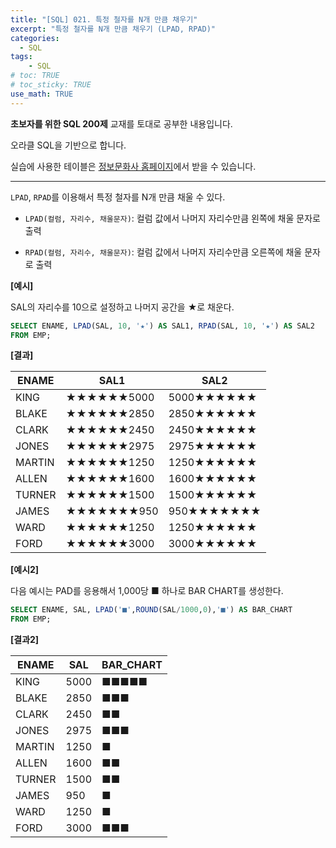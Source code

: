 ```yaml
---
title: "[SQL] 021. 특정 철자를 N개 만큼 채우기"
excerpt: "특정 철자를 N개 만큼 채우기 (LPAD, RPAD)"
categories: 
  - SQL
tags: 
    - SQL
# toc: TRUE
# toc_sticky: TRUE
use_math: TRUE
---
```


**초보자를 위한 SQL 200제** 교재를 토대로 공부한 내용입니다.

오라클 SQL을 기반으로 합니다.

실습에 사용한 테이블은 [정보문화사 홈페이지](http://infopub.co.kr/index.asp)에서 받을 수 있습니다.

---

`LPAD`, `RPAD`를 이용해서 특정 철자를 N개 만큼 채울 수 있다.

- `LPAD(컬럼, 자리수, 채울문자)`: 컬럼 값에서 나머지 자리수만큼 왼쪽에 채울 문자로 출력


- `RPAD(컬럼, 자리수, 채울문자)`: 컬럼 값에서 나머지 자리수만큼 오른쪽에 채울 문자로 출력
 

**[예시]**

SAL의 자리수를 10으로 설정하고 나머지 공간을 ★로 채운다.

```sql
SELECT ENAME, LPAD(SAL, 10, '★') AS SAL1, RPAD(SAL, 10, '★') AS SAL2
FROM EMP;
```


**[결과]**

ENAME|SAL1|SAL2
|-|-|-|
KING|★★★★★★5000|5000★★★★★★
BLAKE|★★★★★★2850|2850★★★★★★
CLARK|★★★★★★2450|2450★★★★★★
JONES|★★★★★★2975|2975★★★★★★
MARTIN|★★★★★★1250|1250★★★★★★
ALLEN|★★★★★★1600|1600★★★★★★
TURNER|★★★★★★1500|1500★★★★★★
JAMES|★★★★★★★950|950★★★★★★★
WARD|★★★★★★1250|1250★★★★★★
FORD|★★★★★★3000|3000★★★★★★


**[예시2]**

다음 예시는 PAD를 응용해서 1,000당 ■ 하나로 BAR CHART를 생성한다.

```sql
SELECT ENAME, SAL, LPAD('■',ROUND(SAL/1000,0),'■') AS BAR_CHART
FROM EMP;
```


**[결과2]**

ENAME|SAL|BAR_CHART
|-|-|-|
KING|5000|■■■■■
BLAKE|2850|■■■
CLARK|2450|■■
JONES|2975|■■■
MARTIN|1250|■
ALLEN|1600|■■
TURNER|1500|■■
JAMES|950|■
WARD|1250|■
FORD|3000|■■■